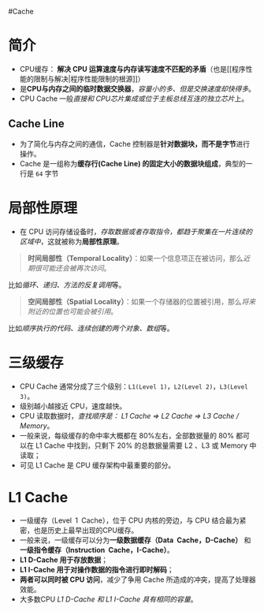 #Cache 
# 简介
- CPU缓存： **解决 CPU 运算速度与内存读写速度不匹配的矛盾**（也是[[程序性能的限制与解决|程序性能限制的根源]]）
- 是**CPU与内存之间的临时数据交换器**，*容量小的多、但是交换速度却快得多*。
- CPU Cache 一般*直接和 CPU芯片集成或位于主板总线互连的独立芯片*上。

## Cache Line
- 为了简化与内存之间的通信，Cache 控制器是**针对数据块，而不是字节**进行操作。
- Cache 是一组称为**缓存行(Cache Line) 的固定大小的数据块组成**，典型的一行是 `64` 字节

# 局部性原理
- 在 CPU 访问存储设备时，*存取数据或者存取指令，都趋于聚集在一片连续的区域中*，这就被称为**局部性原理**。

> **时间局部性（Temporal Locality）**：如果一个信息项正在被访问，那么*近期很可能还会被再次访问*。

比如*循环、递归、方法的反复调用*等。

> **空间局部性（Spatial Locality）**：如果一个存储器的位置被引用，那么*将来附近的位置也可能会被引用*。

比如*顺序执行的代码、连续创建的两个对象、数组*等。

# 三级缓存
- CPU Cache 通常分成了三个级别：`L1(Level 1)`，`L2(Level 2)`，`L3(Level 3)`。
- 级别越小越接近 CPU，速度越快。
- CPU 读取数据时，*查找顺序是： L1 Cache => L2 Cache => L3 Cache / Memory*。
- 一般来说，每级缓存的命中率大概都在 80%左右，全部数据量的 80% 都可以在 L1 Cache 中找到，只剩下 20% 的总数据量需要 L2 、L3 或 Memory 中读取；
- 可见 L1 Cache 是 CPU 缓存架构中最重要的部分。

# L1 Cache
- 一级缓存（Level 1 Cache），位于 CPU 内核的旁边，与 CPU 结合最为紧密，也是历史上最早出现的CPU缓存。
- 一般来说，一级缓存可以分为**一级数据缓存（Data Cache，D-Cache）** 和**一级指令缓存（Instruction Cache，I-Cache）**。
- **L1 D-Cache 用于存放数据**；
- **L1 I-Cache 用于对操作数据的指令进行即时解码**；
- **两者可以同时被 CPU 访问**，减少了争用 Cache 所造成的冲突，提高了处理器效能。
- 大多数CPU *L1 D-Cache  和 L1 I-Cache 具有相同的容量*。